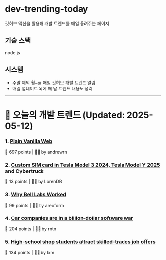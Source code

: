 # dev-trending-today
깃허브 액션을 활용해 개발 트렌드를 매일 올려주는 페이지

## 기술 스택
node.js
## 시스템
- 주말 제외 월~금 매일 깃허브 개발 트렌드 알림
- 매일 업데이트 외에 매 달 트렌드 내용도 정리
---

# 📰 오늘의 개발 트렌드 (Updated: 2025-05-12)

### 1. [Plain Vanilla Web](https://plainvanillaweb.com/index.html)
💬 697 points | 🧑‍💻 by andrewrn

### 2. [Custom SIM card in Tesla Model 3 2024, Tesla Model Y 2025 and Cybertruck](https://olegkutkov.me/2025/05/12/custom-sim-card-in-tesla-model-3-2024-tesla-model-y-2025-and-cybertruck/)
💬 13 points | 🧑‍💻 by LorenDB

### 3. [Why Bell Labs Worked](https://1517.substack.com/p/why-bell-labs-worked)
💬 99 points | 🧑‍💻 by areoform

### 4. [Car companies are in a billion-dollar software war](https://insideevs.com/features/759153/car-companies-software-companies/)
💬 204 points | 🧑‍💻 by rntn

### 5. [High-school shop students attract skilled-trades job offers](https://www.wsj.com/lifestyle/careers/skilled-trades-high-school-recruitment-fd9f8257)
💬 134 points | 🧑‍💻 by lxm

